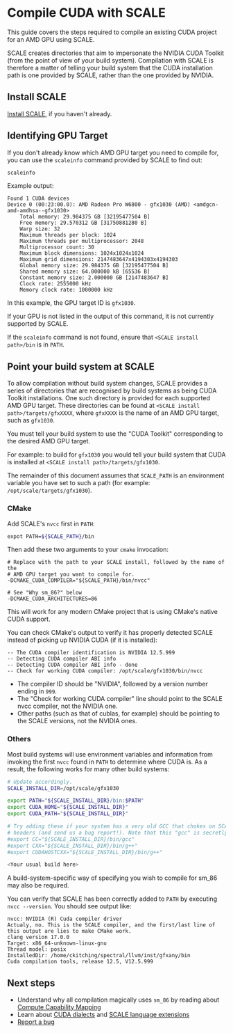 # Compile CUDA with SCALE

This guide covers the steps required to compile an existing CUDA project for an
AMD GPU using SCALE.

SCALE creates directories that aim to impersonate the NVIDIA CUDA Toolkit (from
the point of view of your build system). Compilation with SCALE is therefore
a matter of telling your build system that the CUDA installation path
is one provided by SCALE, rather than the one provided by NVIDIA.

## Install SCALE

[Install SCALE](./how-to-install.md), if you haven't already.

## Identifying GPU Target

If you don't already know which AMD GPU target you need to compile for, you can
use the `scaleinfo` command provided by SCALE to find out:

```bash
scaleinfo
```

Example output:

```
Found 1 CUDA devices
Device 0 (00:23:00.0): AMD Radeon Pro W6800 - gfx1030 (AMD) <amdgcn-amd-amdhsa--gfx1030>
    Total memory: 29.984375 GB [32195477504 B]
    Free memory: 29.570312 GB [31750881280 B]
    Warp size: 32
    Maximum threads per block: 1024
    Maximum threads per multiprocessor: 2048
    Multiprocessor count: 30
    Maximum block dimensions: 1024x1024x1024
    Maximum grid dimensions: 2147483647x4194303x4194303
    Global memory size: 29.984375 GB [32195477504 B]
    Shared memory size: 64.000000 kB [65536 B]
    Constant memory size: 2.000000 GB [2147483647 B]
    Clock rate: 2555000 kHz
    Memory clock rate: 1000000 kHz
```

In this example, the GPU target ID is `gfx1030`.

If your GPU is not listed in the output of this command, it is not currently
supported by SCALE.

If the `scaleinfo` command is not found, ensure
that `<SCALE install path>/bin` is in `PATH`.

## Point your build system at SCALE

To allow compilation without build system changes, SCALE provides a series of
directories that are recognised by build systems as being CUDA Toolkit
installations. One such directory is provided for each supported AMD GPU
target. These directories can be found at `<SCALE install
path>/targets/gfxXXXX`, where `gfxXXXX` is the name of an AMD GPU target,
such as `gfx1030`.

You must tell your build system to use the "CUDA Toolkit" corresponding to the
desired AMD GPU target.

For example: to build for `gfx1030` you would tell your build system that
CUDA is installed at `<SCALE install path>/targets/gfx1030`.

The remainder of this document assumes that `SCALE_PATH` is an environment
variable you have set to such a path (for example:
`/opt/scale/targets/gfx1030`).

### CMake

Add SCALE's `nvcc` first in `PATH`:

```bash
expot PATH=${SCALE_PATH}/bin
```

Then add these two arguments to your `cmake` invocation:

```
# Replace with the path to your SCALE install, followed by the name of the
# AMD GPU target you want to compile for.
-DCMAKE_CUDA_COMPILER="${SCALE_PATH}/bin/nvcc"

# See "Why sm_86?" below
-DCMAKE_CUDA_ARCHITECTURES=86
```

This will work for any modern CMake project that is using CMake's native
CUDA support.

You can check CMake's output to verify it has properly detected SCALE instead of
picking up NVIDIA CUDA (if it is installed):

```
-- The CUDA compiler identification is NVIDIA 12.5.999
-- Detecting CUDA compiler ABI info
-- Detecting CUDA compiler ABI info - done
-- Check for working CUDA compiler: /opt/scale/gfx1030/bin/nvcc
```

- The compiler ID should be "NVIDIA", followed by a version number ending in
  `999`.
- The "Check for working CUDA compiler" line should point to the SCALE nvcc
  compiler, not the NVIDIA one.
- Other paths (such as that of cublas, for example) should be pointing to
  the SCALE versions, not the NVIDIA ones.

### Others

Most build systems will use environment variables and information from invoking
the first `nvcc` found in `PATH` to determine where CUDA is. As a result, 
the following works for many other build systems:

```bash
# Update accordingly.
SCALE_INSTALL_DIR=/opt/scale/gfx1030

export PATH="${SCALE_INSTALL_DIR}/bin:$PATH"
export CUDA_HOME="${SCALE_INSTALL_DIR}"
export CUDA_PATH="${SCALE_INSTALL_DIR}"

# Try adding these if your system has a very old GCC that chokes on SCALE
# headers (and send us a bug report!). Note that this "gcc" is secretly clang!
#export CC="${SCALE_INSTALL_DIR}/bin/gcc"
#export CXX="${SCALE_INSTALL_DIR}/bin/g++"
#export CUDAHOSTCXX="${SCALE_INSTALL_DIR}/bin/g++"

<Your usual build here>
```

A build-system-specific way of specifying you wish to compile for sm_86 may
also be required.

You can verify that SCALE has been correctly added to `PATH` by executing
`nvcc --version`. You should see output like:

```
nvcc: NVIDIA (R) Cuda compiler driver
Actualy, no. This is the SCALE compiler, and the first/last line of this output are lies to make CMake work.
clang version 17.0.0
Target: x86_64-unknown-linux-gnu
Thread model: posix
InstalledDir: /home/ckitching/spectral/llvm/inst/gfxany/bin
Cuda compilation tools, release 12.5, V12.5.999
```

## Next steps

- Understand why all compilation magically uses `sm_86` by reading about
  [Compute Capability Mapping](compute-capabilities.md)
- Learn about [CUDA dialects](dialects.md) and [SCALE language extensions](language-extensions.md)
- [Report a bug](../contact/report-a-bug.md)
